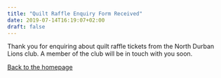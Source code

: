 ```yaml
---
title: "Quilt Raffle Enquiry Form Received"
date: 2019-07-14T16:19:07+02:00
draft: false
---
```


Thank you for enquiring about quilt raffle tickets from the North Durban Lions club. A member of the club will be in touch with you soon.

[Back to the homepage](/)
